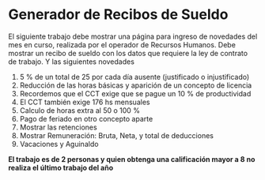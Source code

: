 # Generador de Recibos de Sueldo

El siguiente trabajo debe mostrar una página para ingreso de novedades del mes en curso, realizada por el operador de Recursos Humanos.
Debe mostrar un recibo de sueldo con los datos que requiere la ley de contrato de trabajo. Y las siguientes novedades
1)  5 % de un total de 25 por cada día ausente (justificado o injustificado)
2)  Reducción de las horas básicas y aparición de un concepto de licencia
3)  Recordemos que el CCT exige que se pague un 10 % de productividad
4)  El CCT también exige 176 hs mensuales
5)  Calculo de horas extra al 50 o 100 %
6)  Pago de feriado en otro concepto aparte
7)  Mostrar las retenciones
8)  Mostrar Remuneración: Bruta, Neta, y total de deducciones
9)  Vacaciones y Aguinaldo 

**El trabajo es de 2 personas y quien obtenga una calificación mayor a 8 no realiza el último trabajo del año**
